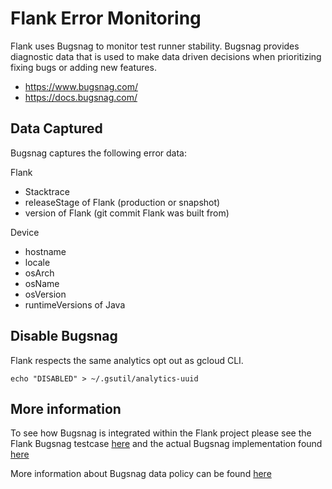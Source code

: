 # Flank Error Monitoring

Flank uses Bugsnag to monitor test runner stability. Bugsnag provides diagnostic data that is used to make data driven decisions when prioritizing fixing bugs or adding new features.

- https://www.bugsnag.com/
- https://docs.bugsnag.com/

## Data Captured

Bugsnag captures the following error data:

Flank
  - Stacktrace
  - releaseStage of Flank (production or snapshot)
  - version of Flank (git commit Flank was built from)

Device
  - hostname
  - locale
  - osArch
  - osName
  - osVersion
  - runtimeVersions of Java

## Disable Bugsnag

Flank respects the same analytics opt out as gcloud CLI.

`echo "DISABLED" > ~/.gsutil/analytics-uuid`

 ## More information

To see how Bugsnag is integrated within the Flank project please see the Flank Bugsnag testcase [here](../test_runner/src/test/kotlin/ftl/util/FlankBugsnagInitHelperTest.kt) and the actual Bugsnag implementation found [here](../test_runner/src/main/kotlin/ftl/util/BugsnagInitHelper.kt)

More information about Bugsnag data policy can be found [here](https://docs.bugsnag.com/legal/privacy-policy/#:~:text=Services%20via%20Mobile%20Devices.&text=Bugsnag%20will%20collect%20certain%20information,operating%20system%20of%20your%20device.)
